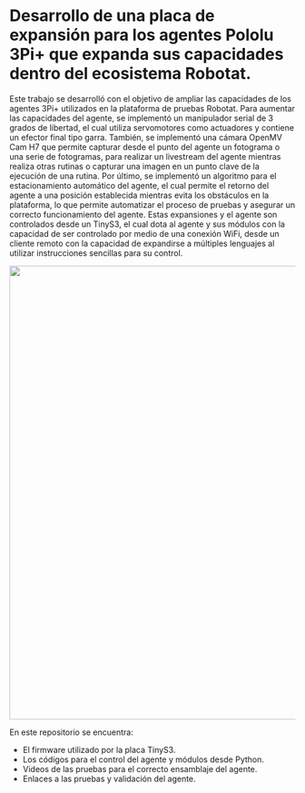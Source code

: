 # Desarrollo de una placa de expansión para los agentes Pololu 3Pi+ que expanda sus capacidades dentro del ecosistema Robotat.

Este trabajo se desarrolló con el objetivo de ampliar las capacidades de los agentes 3Pi+ utilizados en la plataforma de pruebas Robotat. Para aumentar las capacidades del agente, se implementó un manipulador serial de 3 grados de libertad, el cual utiliza servomotores como actuadores y contiene un efector final tipo garra. También, se implementó una cámara OpenMV Cam H7 que permite capturar desde el punto del agente un fotograma o una serie de fotogramas, para realizar un livestream del agente mientras realiza otras rutinas o capturar una imagen en un punto clave de la ejecución de una rutina. Por último, se implementó un algoritmo para el estacionamiento automático del agente, el cual permite el retorno del agente a una posición establecida mientras evita los obstáculos en la plataforma, lo que permite automatizar el proceso de pruebas y asegurar un correcto funcionamiento del agente. Estas expansiones y el agente son controlados desde un TinyS3, el cual dota al agente y sus módulos con la capacidad de ser controlado por medio de una conexión WiFi, desde un cliente remoto con la capacidad de expandirse a múltiples lenguajes al utilizar instrucciones sencillas para su control.

<center><img src="https://github.com/JoseLuisA-P/Tesis-ESP32-Pololu/blob/main/assets/TitlePic-PhotoRoom.png-PhotoRoom.png?raw=true" width="800" height="800"/></center>

En este repositorio se encuentra:
- El firmware utilizado por la placa TinyS3.
- Los códigos para el control del agente y módulos desde Python.
- Videos de las pruebas para el correcto ensamblaje del agente.
- Enlaces a las pruebas y validación del agente.
 
